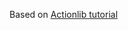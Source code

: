 Based on [Actionlib tutorial](http://wiki.ros.org/actionlib_tutorials/Tutorials/SimpleActionServer%28ExecuteCallbackMethod%29)